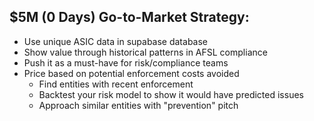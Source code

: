 ## $5M (0 Days) Go-to-Market Strategy:
*   Use unique ASIC data in supabase database
*   Show value through historical patterns in AFSL compliance
*   Push it as a must-have for risk/compliance teams
*   Price based on potential enforcement costs avoided
    - Find entities with recent enforcement
    - Backtest your risk model to show it would have predicted issues
    - Approach similar entities with "prevention" pitch